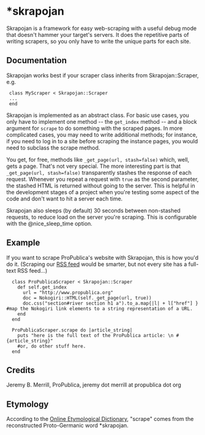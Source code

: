 *skrapojan
==========
Skrapojan is a framework for easy web-scraping with a useful debug mode that doesn't hammer your target's servers. It does the repetitive parts of writing scrapers, so you only have to write the unique parts for each site.

Documentation
----------------------
Skrapojan works best if your scraper class inherits from Skrapojan::Scraper, e.g. 

     class MyScraper < Skrapojan::Scraper 
     ...
     end

Skrapojan is implemented as an abstract class. For basic use cases, you only have to implement one method -- the `get_index` method -- and a block argument for `scrape` to do something with the scraped pages. In more complicated cases, you may need to write additional methods; for instance, if you need to log in to a site before scraping the instance pages, you would need to subclass the scrape method.

You get, for free, methods like `_get_page(url, stash=false)` which, well, gets a page. That's not very special. The more interesting part is that `_get_page(url, stash=false)` transparently stashes the response of each request. Whenever you repeat a request with `true` as the second parameter, the stashed HTML is returned without going to the server. This is helpful in the development stages of a project when you're testing some aspect of the code and don't want to hit a server each time.

Skrapojan also sleeps (by default) 30 seconds between non-stashed requests, to reduce load on the server you're scraping. This is configurable with the @nice_sleep_time option.

Example
----------------------
If you want to scrape ProPublica's website with Skrapojan, this is how you'd do it. (Scraping our [RSS feed](http://feeds.propublica.org/propublica/main) would be smarter, but not every site has a full-text RSS feed...)


      class ProPublicaScraper < Skrapojan::Scraper
        def self.get_index
          url = "http://www.propublica.org"
          doc = Nokogiri::HTML(self._get_page(url, true))
          doc.css("section#river section h1 a").to_a.map{|l| + l["href"] } #map the Nokogiri link elements to a string representation of a URL.
        end
      end

      ProPublicaScraper.scrape do |article_string|
        puts "here is the full text of the ProPublica article: \n #{article_string}"
        #or, do other stuff here.
      end


Credits
----------------------
Jeremy B. Merrill, ProPublica, jeremy dot merrill at propublica dot org

Etymology
----------------------
According to the [Online Etymological Dictionary](http://www.etymonline.com/index.php?allowed_in_frame=0&search=scrape&searchmode=none), "scrape" comes from the reconstructed Proto-Germanic word *skrapojan.